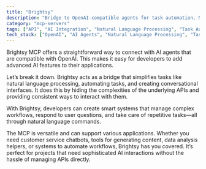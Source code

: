 ```yaml
---
title: "Brightsy"
description: "Bridge to OpenAI-compatible agents for task automation, NLP, and interactive chat integration in applications."
category: "mcp-servers"
tags: ["API", "AI Integration", "Natural Language Processing", "Task Automation", "Conversational Interfaces", "Chatbots"]
tech_stack: ["OpenAI", "AI Agents", "Natural Language Processing", "Task Automation", "Chat Integration"]
---
```


Brightsy MCP offers a straightforward way to connect with AI agents that are compatible with OpenAI. This makes it easy for developers to add advanced AI features to their applications.

Let’s break it down. Brightsy acts as a bridge that simplifies tasks like natural language processing, automating tasks, and creating conversational interfaces. It does this by hiding the complexities of the underlying APIs and providing consistent ways to interact with them.

With Brightsy, developers can create smart systems that manage complex workflows, respond to user questions, and take care of repetitive tasks—all through natural language commands.

The MCP is versatile and can support various applications. Whether you need customer service chatbots, tools for generating content, data analysis helpers, or systems to automate workflows, Brightsy has you covered. It’s perfect for projects that need sophisticated AI interactions without the hassle of managing APIs directly.